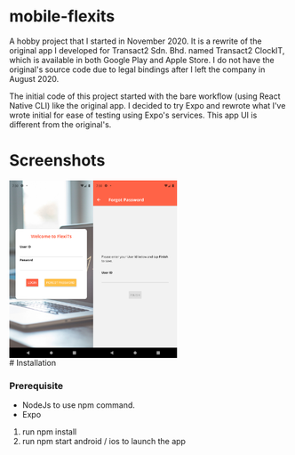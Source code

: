 # mobile-flexits

A hobby project that I started in November 2020. It is a rewrite of the original app I developed for Transact2 Sdn. Bhd. named Transact2 ClockIT, which is available in both Google Play and Apple Store. I do not have the original's source code due to legal bindings after I left the company in August 2020.

The initial code of this project started with the bare workflow (using React Native CLI) like the original app. I decided to try Expo and rewrote what I've wrote initial for ease of testing using Expo's services. This app UI is different from the original's.

# Screenshots
<div align="center">
  <div style="display: flex; align-items: flex-start;">
    <img src="https://github.com/nahcnats/screenshots/blob/main/flexits/mobile_flexits/Screenshot01.png" width="30%"/>
    <img src="https://github.com/nahcnats/screenshots/blob/main/flexits/mobile_flexits/Screenshot02.png" width="30%"/>
  </div>
</div>
# Installation

### Prerequisite

-   NodeJs to use npm command.
-   Expo

1. run npm install
2. run npm start android / ios to launch the app
